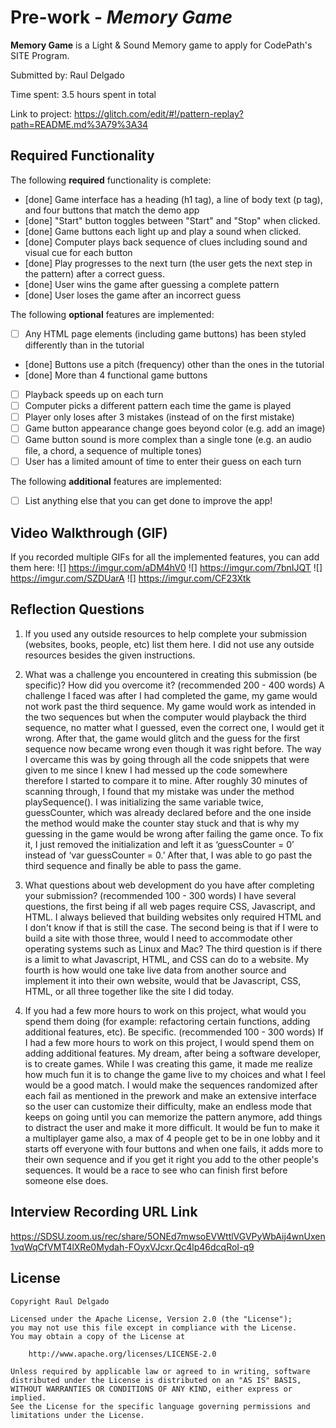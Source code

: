 # Pre-work - *Memory Game*

**Memory Game** is a Light & Sound Memory game to apply for CodePath's SITE Program. 

Submitted by: Raul Delgado

Time spent: 3.5 hours spent in total

Link to project: https://glitch.com/edit/#!/pattern-replay?path=README.md%3A79%3A34

## Required Functionality

The following **required** functionality is complete:

* [done] Game interface has a heading (h1 tag), a line of body text (p tag), and four buttons that match the demo app
* [done] "Start" button toggles between "Start" and "Stop" when clicked. 
* [done] Game buttons each light up and play a sound when clicked. 
* [done] Computer plays back sequence of clues including sound and visual cue for each button
* [done] Play progresses to the next turn (the user gets the next step in the pattern) after a correct guess. 
* [done] User wins the game after guessing a complete pattern
* [done] User loses the game after an incorrect guess

The following **optional** features are implemented:

* [ ] Any HTML page elements (including game buttons) has been styled differently than in the tutorial
* [done] Buttons use a pitch (frequency) other than the ones in the tutorial
* [done] More than 4 functional game buttons
* [ ] Playback speeds up on each turn
* [ ] Computer picks a different pattern each time the game is played
* [ ] Player only loses after 3 mistakes (instead of on the first mistake)
* [ ] Game button appearance change goes beyond color (e.g. add an image)
* [ ] Game button sound is more complex than a single tone (e.g. an audio file, a chord, a sequence of multiple tones)
* [ ] User has a limited amount of time to enter their guess on each turn

The following **additional** features are implemented:

- [ ] List anything else that you can get done to improve the app!

## Video Walkthrough (GIF)

If you recorded multiple GIFs for all the implemented features, you can add them here:
![] https://imgur.com/aDM4hV0
![] https://imgur.com/7bnIJQT
![] https://imgur.com/SZDUarA
![] https://imgur.com/CF23Xtk

## Reflection Questions
1. If you used any outside resources to help complete your submission (websites, books, people, etc) list them here. 
I did not use any outside resources besides the given instructions.

2. What was a challenge you encountered in creating this submission (be specific)? How did you overcome it? (recommended 200 - 400 words) 
A challenge I faced was after I had completed the game, my game would not work past the third sequence. My game would work as intended in the two sequences but when the computer would playback the third sequence, no matter what I guessed, even the correct one, I would get it wrong. After that, the game would glitch and the guess for the first sequence now became wrong even though it was right before. The way I overcame this was by going through all the code snippets that were given to me since I knew I had messed up the code somewhere therefore I started to compare it to mine. After roughly 30 minutes of scanning through, I found that my mistake was under the method playSequence(). I was initializing the same variable twice, guessCounter, which was already declared before and the one inside the method would make the counter stay stuck and that is why my guessing in the game would be wrong after failing the game once. To fix it, I just removed the initialization and left it as ‘guessCounter = 0’ instead of ‘var guessCounter = 0.’ After that, I was able to go past the third sequence and finally be able to pass the game.
3. What questions about web development do you have after completing your submission? (recommended 100 - 300 words) 
I have several questions, the first being if all web pages require CSS, Javascript, and HTML. I always believed that building websites only required HTML and I don't know if that is still the case. The second being is that if I were to build a site with those three, would I need to accommodate other operating systems such as Linux and Mac? The third question is if there is a limit to what Javascript, HTML, and CSS can do to a website. My fourth is how would one take live data from another source and implement it into their own website, would that be Javascript, CSS, HTML, or all three together like the site I did today.
4. If you had a few more hours to work on this project, what would you spend them doing (for example: refactoring certain functions, adding additional features, etc). Be specific. (recommended 100 - 300 words) 
If I had a few more hours to work on this project, I would spend them on adding additional features. My dream, after being a software developer, is to create games. While I was creating this game, it made me realize how much fun it is to change the game live to my choices and what I feel would be a good match. I would make the sequences randomized after each fail as mentioned in the prework and make an extensive interface so the user can customize their difficulty, make an endless mode that keeps on going until you can memorize the pattern anymore, add things to distract the user and make it more difficult. It would be fun to make it a multiplayer game also, a max of 4 people get to be in one lobby and it starts off everyone with four buttons and when one fails, it adds more to their own sequence and if you get it right you add to the other people's sequences. It would be a race to see who can finish first before someone else does.



## Interview Recording URL Link

https://SDSU.zoom.us/rec/share/5ONEd7mwsoEVWttlVGVPyWbAij4wnUxen1vqWqCfVMT4lXRe0Mydah-FOyxVJcxr.Qc4lp46dcqRoI-q9


## License

    Copyright Raul Delgado

    Licensed under the Apache License, Version 2.0 (the "License");
    you may not use this file except in compliance with the License.
    You may obtain a copy of the License at

        http://www.apache.org/licenses/LICENSE-2.0

    Unless required by applicable law or agreed to in writing, software
    distributed under the License is distributed on an "AS IS" BASIS,
    WITHOUT WARRANTIES OR CONDITIONS OF ANY KIND, either express or implied.
    See the License for the specific language governing permissions and
    limitations under the License.